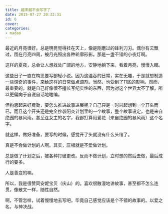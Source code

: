 ```yaml
---
title: 越来越不会写字了
date: 2015-07-27 20:32:31
id: 6
cover: 
categories:
- madao
---
```


 最近的月亮很好。总是明晃晃得挂在天上，像是刚磨过的锋利刀刃。偶尔有云飘过，围在月亮四周，被月光照出各种轮廓形影。那是一盏不错的小夜灯啊。

 这样的夏夜，总会让人想找处广阔的地方，安静地躺下来，看着月亮，慢慢入眠。

 这些日子一直在构思要写部轻小说。因为这温吞的日常，实在无趣，于是就想制造一些惊奇的事件，来给这样的日常做点调剂。当然，也受到了11区的影响。然而，最重要的，就是自己好像很不擅长写纪实性的东西，因为对这个世界太不了解，所以更偏向于自说自话地瞎编。

 但构思起来好费劲，要怎么推进故事进展呢？自己只是一时兴起想到一个开头而已，而且这个开头还是完全抄袭阳炎计划里的一个故事，整个故事设定，也是来自绝园的暴风雨，甚至连女主的名字，我都打算用爱花（来自绝园的暴风雨）这个名字。

 就这样，做好准备，要写的时候，感觉开了头就没有什么头绪了。

 真是不会做计划的人啊。其实，压根就是不爱做计划。

 总是做了计划之后，被各种打破更改。反而不做计划，立时想的然后去做，最后成行的要多。

 人是善变的嘛。

 所以，我是很赞同安妮宝贝（庆山）的。喜欢很散漫地讲故事，甚至都不怎么连贯，像散文一样，随性自然。

 啊，不管怎样，试着慢慢地去写吧。毕竟自己感觉应该是个不错的故事的。以爱之名，与神决战。
